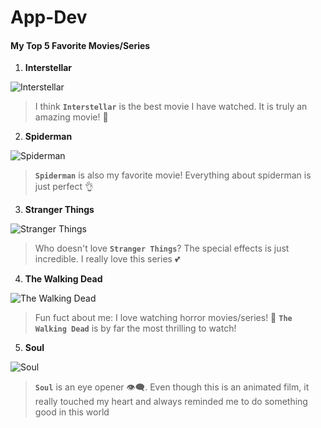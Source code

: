 # App-Dev

#### My Top 5 Favorite Movies/Series

1. **Interstellar**

![Interstellar](https://c4.wallpaperflare.com/wallpaper/536/846/466/interstellar-movie-movies-wallpaper-preview.jpg)

> I think **`Interstellar`** is the best movie I have watched. It is truly an amazing movie! 💯 

2. **Spiderman**

![Spiderman](https://c4.wallpaperflare.com/wallpaper/763/710/546/spiderman-no-way-home-spiderverse-superhero-movies-digital-hd-wallpaper-preview.jpg)

> **`Spiderman`** is also my favorite movie! Everything about spiderman is just perfect 👌

3. **Stranger Things**

![Stranger Things](https://c4.wallpaperflare.com/wallpaper/260/579/821/stranger-things-netflix-hd-wallpaper-preview.jpg)

> Who doesn't love **`Stranger Things`**? The special effects is just incredible. I really love this series 💕

4. **The Walking Dead**

![The Walking Dead](https://c4.wallpaperflare.com/wallpaper/648/577/253/the-walking-dead-wallpaper-preview.jpg)

> Fun fuct about me: I love watching horror movies/series! 👻 **`The Walking Dead`** is by far the most thrilling to watch!

5. **Soul**

![Soul](https://c4.wallpaperflare.com/wallpaper/277/715/616/movie-soul-pixar-soul-movie-hd-wallpaper-preview.jpg)

> **`Soul`** is an eye opener 👁‍🗨. Even though this is an animated film, it really touched my heart and always reminded me to do something good in this world 

